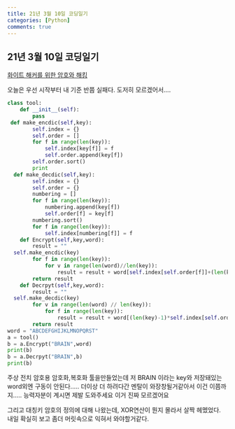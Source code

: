 ```yaml
---
title: 21년 3월 10일 코딩일기
categories: [Python]
comments: true
---
```


## 21년 3월 10일 코딩일기

[화이트 해커를 위한 암호와 해킹](http://digital.kyobobook.co.kr/digital/ebook/ebookDetail.ink?LINK=NVE&category=001&barcode=4808956746975)

오늘은 우선 시작부터 내 기준 반쯤 실패다.
도저히 모르겠어서....

```python
class tool:  
    def __init__(self):  
        pass  
 def make_encdic(self,key):  
        self.index = {}  
        self.order = []  
        for f in range(len(key)):  
            self.index[key[f]] = f  
            self.order.append(key[f])  
        self.order.sort()  
        print  
  def make_decdic(self,key):  
        self.index = {}  
        self.order = {}  
        numbering = []  
        for f in range(len(key)):  
            numbering.append(key[f])  
            self.order[f] = key[f]  
        numbering.sort()  
        for f in range(len(key)):  
            self.index[numbering[f]] = f  
    def Encrypt(self,key,word):  
        result = ""  
  self.make_encdic(key)  
        for f in range(len(key)):  
            for v in range(len(word)//len(key)):  
                result = result + word[self.index[self.order[f]]+(len(key)*v)]  
        return result  
    def Decrpyt(self,key,word):  
        result = ""  
  self.make_decdic(key)  
        for v in range(len(word) // len(key)):  
            for f in range(len(key)):  
                result = result + word[(len(key)-1)*self.index[self.order[f]]+v]  
        return result  
word = "ABCDEFGHIJKLMNOPQRST"  
a = tool()  
b = a.Encrypt("BRAIN",word)  
print(b)  
b = a.Decrpyt("BRAIN",b)  
print(b)
```

주상 전치 암호용 암호화,복호화 툴을만들었는데
저 BRAIN 이라는 key와 저장돼있는 word외엔 구동이 안된다.....
더이상 더 하려다간 멘탈이 와장창될거같아서 이건 이쯤까지.....
능력자분이 계시면 제발 도와주세요
이거 진짜 모르겠어요

그리고 대칭키 암호의 정의에 대해 나왔는데,
XOR연산이 뭔지 몰라서 살짝 헤멨었다.
내일 확실히 보고 좀더 머릿속으로 익혀서 와야할거같다.
